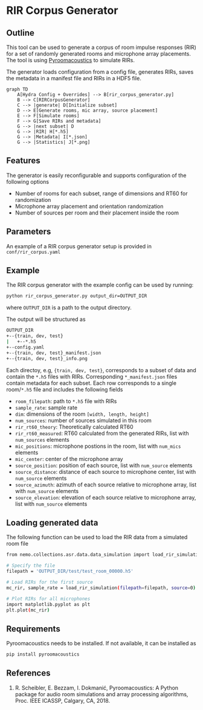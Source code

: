 # RIR Corpus Generator

## Outline

This tool can be used to generate a corpus of room impulse responses (RIR) for a set of randomly generated rooms and microphone array placements. The tool is using [Pyroomacoustics](https://github.com/LCAV/pyroomacoustics) to simulate RIRs.

The generator loads configuration from a config file, generates RIRs, saves the metadata in a manifest file and RIRs in a HDF5 file.

```mermaid
graph TD
	A[Hydra Config + Overrides] --> B[rir_corpus_generator.py]
	B --> C[RIRCorpusGenerator]
	C --> |generate| D[Initialize subset]
	D --> E[Generate rooms, mic array, source placement]
	E --> F[Simulate rooms]
	F --> G[Save RIRs and metadata]
	G --> |next subset| D
	G --> |RIR| H[*.h5]
	G --> |Metadata| I[*.json]
	G --> |Statistics| J[*.png]
```

## Features

The generator is easily reconfigurable and supports configuration of the following options

- Number of rooms for each subset, range of dimensions and RT60 for randomization
- Microphone array placement and orientation randomization
- Number of sources per room and their placement inside the room

## Parameters

An example of a RIR corpus generator setup is provided in `conf/rir_corpus.yaml`

## Example

The RIR corpus generator with the example config can be used by running:

```bash
python rir_corpus_generator.py output_dir=OUTPUT_DIR
```

where `OUTPUT_DIR` is a path to the output directory.

The output will be structured as

```bash
OUTPUT_DIR
+--{train, dev, test}
|	+--*.h5
+--config.yaml
+--{train, dev, test}_manifest.json
+--{train, dev, test}_info.png
```

Each directoy, e.g, `{train, dev, test}`, corresponds to a subset of data and contain the `*.h5` files with RIRs. Corresponding `*_manifest.json` files contain metadata for each subset. Each row corresponds to a single room/`*.h5` file and includes the following fields

- `room_filepath`: path to `*.h5` file with RIRs
- `sample_rate`: sample rate
- `dim`: dimensions of the room `[width, length, height]`
- `num_sources`: number of sources simulated in this room
- `rir_rt60_theory`: Theoretically calculated RT60
- `rir_rt60_measured`: RT60 calculated from the generated RIRs, list with `num_sources` elements
- `mic_positions`: microphone postions in the room, list with `num_mics` elements
- `mic_center`: center of the microphone array
- `source_position`: position of each source, list with `num_source` elements
- `source_distance`: distance of each source to microphone center, list with `num_source` elements
- `source_azimuth`: azimuth of each source relative to microphone array, list with `num_source` elements
- `source_elevation`: elevation of each source relative to microphone array, list with `num_source` elements

## Loading generated data

The following function can be used to load the RIR data from a simulated room file 

```bash
from nemo.collections.asr.data.data_simulation import load_rir_simulation

# Specify the file
filepath = 'OUTPUT_DIR/test/test_room_00000.h5'

# Load RIRs for the first source
mc_rir, sample_rate = load_rir_simulation(filepath=filepath, source=0)

# Plot RIRs for all microphones
import matplotlib.pyplot as plt
plt.plot(mc_rir)
```

## Requirements

Pyroomacoustics needs to be installed. If not available, it can be installed as

```bash
pip install pyroomacoustics
```

## References

1. R. Scheibler, E. Bezzam, I. Dokmanić, Pyroomacoustics: A Python package for audio room simulations and array processing algorithms, Proc. IEEE ICASSP, Calgary, CA, 2018.